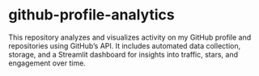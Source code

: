 # github-profile-analytics
This repository analyzes and visualizes activity on my GitHub profile and repositories using GitHub’s API. It includes automated data collection, storage, and a Streamlit dashboard for insights into traffic, stars, and engagement over time.
